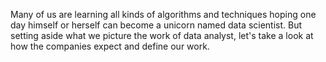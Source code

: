 Many of us are learning all kinds of algorithms and techniques hoping one day himself or herself can become a unicorn named data scientist. But setting aside what we picture the work of data analyst, let's take a look at how the companies expect and define our work.